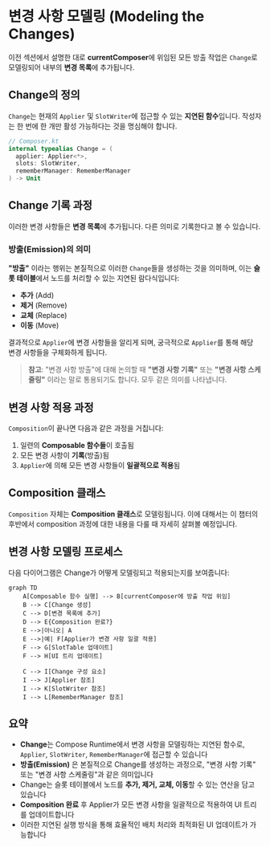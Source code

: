 # 변경 사항 모델링 (Modeling the Changes)

이전 섹션에서 설명한 대로 **currentComposer**에 위임된 모든 방출 작업은 `Change`로 모델링되어 내부의 **변경 목록**에 추가됩니다. 

## Change의 정의

`Change`는 현재의 `Applier` 및 `SlotWriter`에 접근할 수 있는 **지연된 함수**입니다. 작성자는 한 번에 한 개만 활성 가능하다는 것을 명심해야 합니다.

```kotlin
// Composer.kt
internal typealias Change = (
  applier: Applier<*>,
  slots: SlotWriter,
  rememberManager: RememberManager
) -> Unit
```



## Change 기록 과정

이러한 변경 사항들은 **변경 목록**에 추가됩니다. 다른 의미로 기록한다고 볼 수 있습니다.

### 방출(Emission)의 의미

**"방출"** 이라는 행위는 본질적으로 이러한 `Change`들을 생성하는 것을 의미하며, 이는 **슬롯 테이블**에서 노드를 처리할 수 있는 지연된 람다식입니다:

- **추가** (Add)
- **제거** (Remove) 
- **교체** (Replace)
- **이동** (Move)

결과적으로 `Applier`에 변경 사항들을 알리게 되며, 궁극적으로 `Applier`를 통해 해당 변경 사항들을 구체화하게 됩니다.

> **참고**: "변경 사항 방출"에 대해 논의할 때 **"변경 사항 기록"** 또는 **"변경 사항 스케줄링"** 이라는 말로 통용되기도 합니다. 모두 같은 의미를 나타냅니다.

## 변경 사항 적용 과정

`Composition`이 끝나면 다음과 같은 과정을 거칩니다:

1. 일련의 **Composable 함수들**이 호출됨
2. 모든 변경 사항이 **기록**(방출)됨
3. `Applier`에 의해 모든 변경 사항들이 **일괄적으로 적용**됨

## Composition 클래스

`Composition` 자체는 **Composition 클래스**로 모델링됩니다. 이에 대해서는 이 챕터의 후반에서 composition 과정에 대한 내용을 다룰 때 자세히 살펴볼 예정입니다.

## 변경 사항 모델링 프로세스

다음 다이어그램은 Change가 어떻게 모델링되고 적용되는지를 보여줍니다:

```mermaid
graph TD
    A[Composable 함수 실행] --> B[currentComposer에 방출 작업 위임]
    B --> C[Change 생성]
    C --> D[변경 목록에 추가]
    D --> E{Composition 완료?}
    E -->|아니오| A
    E -->|예| F[Applier가 변경 사항 일괄 적용]
    F --> G[SlotTable 업데이트]
    F --> H[UI 트리 업데이트]
    
    C --> I[Change 구성 요소]
    I --> J[Applier 참조]
    I --> K[SlotWriter 참조]
    I --> L[RememberManager 참조]
```


## 요약

- **Change**는 Compose Runtime에서 변경 사항을 모델링하는 지연된 함수로, `Applier`, `SlotWriter`, `RememberManager`에 접근할 수 있습니다
- **방출(Emission)** 은 본질적으로 Change를 생성하는 과정으로, "변경 사항 기록" 또는 "변경 사항 스케줄링"과 같은 의미입니다
- Change는 슬롯 테이블에서 노드를 **추가, 제거, 교체, 이동**할 수 있는 연산을 담고 있습니다
- **Composition 완료** 후 Applier가 모든 변경 사항을 일괄적으로 적용하여 UI 트리를 업데이트합니다
- 이러한 지연된 실행 방식을 통해 효율적인 배치 처리와 최적화된 UI 업데이트가 가능합니다